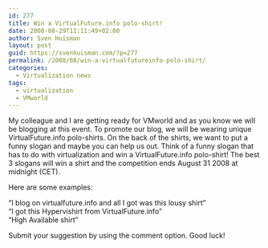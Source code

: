 ```yaml
---
id: 277
title: Win a VirtualFuture.info polo-shirt!
date: 2008-08-29T11:11:49+02:00
author: Sven Huisman
layout: post
guid: https://svenhuisman.com/?p=277
permalink: /2008/08/win-a-virtualfutureinfo-polo-shirt/
categories:
  - Virtualization news
tags:
  - virtualization
  - VMworld
---
```

My colleague and I are getting ready for VMworld and as you know we will be blogging at this event. To promote our blog, we will be wearing unique VirtualFuture.info polo-shirts. On the back of the shirts, we want to put a funny slogan and maybe you can help us out. Think of a funny slogan that has to do with virtualization and win a VirtualFuture.info polo-shirt! The best 3 slogans will win a shirt and the competition ends August 31 2008 at midnight (CET).

Here are some examples:

&#8220;I blog on virtualfuture.info and all I got was this lousy shirt&#8221;  
&#8220;I got this Hypervishirt from VirtualFuture.info&#8221;  
&#8220;High Available shirt&#8221;

Submit your suggestion by using the comment option. Good luck!